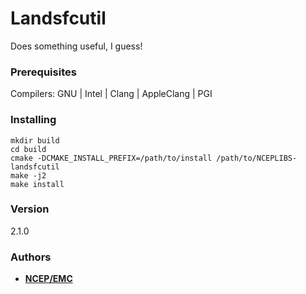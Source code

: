 # Landsfcutil

Does something useful, I guess!


### Prerequisites

Compilers: GNU | Intel | Clang | AppleClang | PGI


### Installing

```
mkdir build
cd build
cmake -DCMAKE_INSTALL_PREFIX=/path/to/install /path/to/NCEPLIBS-landsfcutil
make -j2
make install
```


### Version

2.1.0


### Authors

* **[NCEP/EMC](NCEP.List.EMC.nceplibs.Developers@noaa.gov)**
